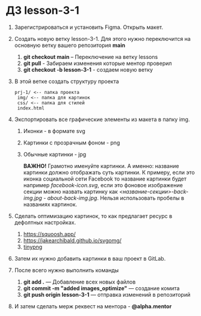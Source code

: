 # ДЗ lesson-3-1

1. Зарегистрироваться и установить Figma. Открыть макет. 

2. Cоздать новую ветку lesson-3-1. Для этого нужно переключится на основную ветку вашего репозитория **main**

   1. **git checkout main** – Переключение нa ветку lessons
   2. **git pull** - Забираем изменения которые ментор проверил
   3. **git checkout -b lesson-3-1** - создаем новую ветку
   
2. В этой ветке создать структуру проекта

   ```
   prj-1/ <-- папка проекта
   	img/ <-- папка для картинок
   	css/ <-- папка для стилей
   	index.html
   ```
   
4. Экспортировать все графические элементы из макета в папку img. 

   1. Иконки - в формате svg
   2. Картинки  с прозрачным фоном -  png
   3. Обычные картинки - jpg


      **ВАЖНО!** Грамотно именуйте картинки. А именно: название картинки должно отображать суть картинки. К примеру, если это иконка социальной сети Facebook то название картинки будет например *facebook-icon.svg*, если это фоновое изображение секции можно назвать картинку как *<название-секции>-back-img.jpg* - *about-back-img.jpg*. Нельзя использовать пробелы в названиях картинок.

4. Сделать оптимизацию картинок, то как предлагает ресурс в дефолтных настройках.

   1. https://squoosh.app/
   2. https://jakearchibald.github.io/svgomg/
   3. [tinypng](https://tinypng.com/) 
   
4. Затем их нужно добавить картинки в ваш проект в GitLab. 

4. После всего нужно выполнить команды 

   1. **git add .** — Добавление всех новых файлов
   2. **git commit -m "added images_optimize"** — создание комита
   3. **git push origin  lesson-3-1** — отправка изменений в репозиторий

1. И затем сделать мерж реквест на ментора - **@alpha.mentor**



